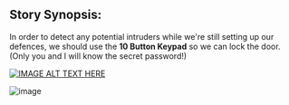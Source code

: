 ## Story Synopsis:

In order to detect any potential intruders while we're still setting up our defences, we should use the **10 Button Keypad** so we can lock the door. (Only you and I will know the secret password!)

[![IMAGE ALT TEXT HERE](https://img.youtube.com/vi/o_dTYXCvP7E/0.jpg)](https://www.youtube.com/watch?v=o_dTYXCvP7E)

![image](https://github.com/user-attachments/assets/15c03e5a-34d7-41a7-9f0a-c971bb839c2b)

